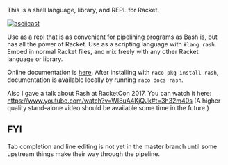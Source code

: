 This is a shell language, library, and REPL for Racket.

[![asciicast](https://asciinema.org/a/sHiBRIlSM9wHDetDhsVjrCaZi.png)](https://asciinema.org/a/sHiBRIlSM9wHDetDhsVjrCaZi)

Use as a repl that is as convenient for pipelining programs as Bash
is, but has all the power of Racket.  Use as a scripting language with
`#lang rash`.  Embed in normal Racket files, and mix freely with any
other Racket language or library.

Online documentation is [here](http://docs.racket-lang.org/rash@rash/index.html).
After installing with `raco pkg install rash`, documentation
is available locally by running `raco docs rash`.

Also I gave a talk about Rash at RacketCon 2017.  You can watch it here:
https://www.youtube.com/watch?v=WI8uA4KjQJk#t=3h32m40s
(A higher quality stand-alone video should be available some time in the future.)


FYI
---

Tab completion and line editing is not yet in the master branch until
some upstream things make their way through the pipeline.
